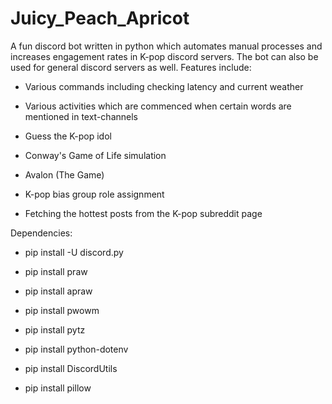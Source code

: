 # Juicy_Peach_Apricot

A fun discord bot written in python which automates manual processes and increases engagement rates in K-pop discord servers. The bot can also be used for general discord servers as well. Features include:

* Various commands including checking latency and current weather

* Various activities which are commenced when certain words are mentioned in text-channels

* Guess the K-pop idol

* Conway's Game of Life simulation

* Avalon (The Game)

* K-pop bias group role assignment

* Fetching the hottest posts from the K-pop subreddit page


Dependencies:

* pip install -U discord.py

* pip install praw

* pip install apraw

* pip install pwowm

* pip install pytz

* pip install python-dotenv

* pip install DiscordUtils

* pip install pillow

